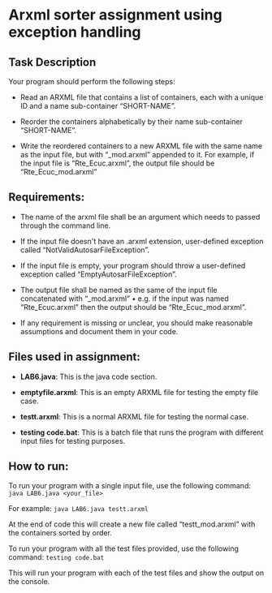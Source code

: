# Arxml sorter assignment using exception handling

## Task Description

Your program should perform the following steps:

- Read an ARXML file that contains a list of containers, each with a unique ID and 
a name sub-container “SHORT-NAME”.

- Reorder the containers alphabetically by their name sub-container “SHORT-NAME”.

- Write the reordered containers to a new ARXML file with the same name as the input file, 
but with “_mod.arxml” appended to it. For example, if the input file is “Rte_Ecuc.arxml”, 
the output file should be “Rte_Ecuc_mod.arxml”

## Requirements:

- The name of the arxml file shall be an argument which needs to passed through the command line.

- If the input file doesn't have an .arxml extension, user-defined exception 
called “NotValidAutosarFileException”.

- If the input file is empty, your program should throw a user-defined exception 
called “EmptyAutosarFileException”.

- The output file shall be named as the same of the input file concatenated with “_mod.arxml”
• e.g. if the input was named “Rte_Ecuc.arxml” then the output should be “Rte_Ecuc_mod.arxml”.

- If any requirement is missing or unclear, you should make reasonable assumptions and 
document them in your code.

## Files used in assignment:

- **LAB6.java**: This is the java code section.

- **emptyfile.arxml**: This is an empty ARXML file for testing the empty file case.

- **testt.arxml**: This is a normal ARXML file for testing the normal case.

- **testing code.bat**: This is a batch file that runs the program with different input files for testing purposes.

## How to run:

To run your program with a single input file, use the following command: `java LAB6.java <your_file>`

For example:
`java LAB6.java testt.arxml`

At the end of code this will create a new file called “testt_mod.arxml” with the containers sorted by order.

To run your program with all the test files provided, use the following command: `testing code.bat`

This will run your program with each of the test files and show the output on the console.
